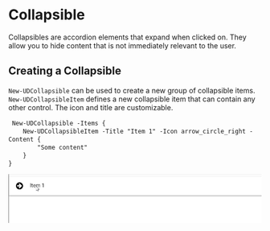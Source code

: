 # Collapsible

Collapsibles are accordion elements that expand when clicked on. They allow you to hide content that is not immediately relevant to the user.

## Creating a Collapsible

`New-UDCollapsible` can be used to create a new group of collapsible items. `New-UDCollapsibleItem` defines a new collapsible item that can contain any other control. The icon and title are customizable.

```text
 New-UDCollapsible -Items {
    New-UDCollapsibleItem -Title "Item 1" -Icon arrow_circle_right -Content {
        "Some content"
    }
}
```

![Collapsible](../.gitbook/assets/collapsible%20%282%29.gif)

